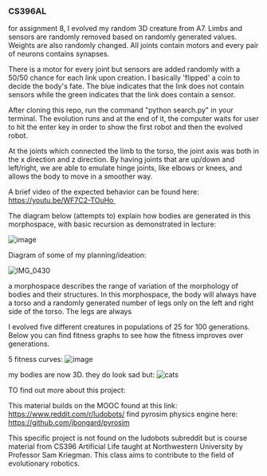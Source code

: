 ### CS396AL 

for assignment 8, I evolved my random 3D creature from A7. Limbs and sensors are randomly removed based on randomly generated values. Weights are also randomly changed. All joints contain motors and every pair of neurons contains synapses. 

There is a motor for every joint but sensors are added randomly with a 50/50 chance for each link upon creation. I basically 'flipped' a coin to decide the body's fate. The blue indicates that the link does not contain sensors while the green indicates that the link does contain a sensor. 

After cloning this repo, run the command "python search.py" in your terminal. The evolution runs and at the end of it, the computer waits for user to hit the enter key in order to show the first robot and then the evolved robot. 

At the joints which connected the limb to the torso, the joint axis was both in the x direction and z direction. By having joints that are up/down and left/right, we are able to emulate hinge joints, like elbows or knees, and allows the body to move in a smoother way. 


A brief video of the expected behavior can be found here: https://youtu.be/WF7C2-TOuHo 

The diagram below (attempts to) explain how bodies are generated in this morphospace, with basic recursion as demonstrated in lecture: 

![image](https://user-images.githubusercontent.com/98929421/222337819-59101dbb-0b9d-41fd-aa53-1e1f860eae51.png)

Diagram of some of my planning/ideation:

![IMG_0430](https://user-images.githubusercontent.com/98929421/220260521-d31af8a6-e19c-41f1-848d-6cf28b2b6d97.jpg)


a morphospace describes the range of variation of the morphology of bodies and their structures. In this morphospace, the body will always have a torso and a randomly generated number of legs only on the left and right side of the torso. The legs are always 

I evolved five different creatures in populations of 25 for 100 generations. Below you can find fitness graphs to see how the fitness improves over generations.

5 fitness curves: 
![image](https://user-images.githubusercontent.com/98929421/222337819-59101dbb-0b9d-41fd-aa53-1e1f860e51.png)

my bodies are now 3D. they do look sad but: 
![cats](https://user-images.githubusercontent.com/98929421/222337960-3f81bd2b-fcd1-44e3-9abb-79a45ca87af9.gif)


TO find out more about this project:

   This material builds on the MOOC found at this link: https://www.reddit.com/r/ludobots/
   find pyrosim physics engine here: https://github.com/jbongard/pyrosim 
  
   This specific project is not found on the ludobots subreddit but is course material from CS396 Artificial Life taught at Northwestern University by Professor Sam Kriegman. This class aims to contribute to the field of evolutionary robotics. 
